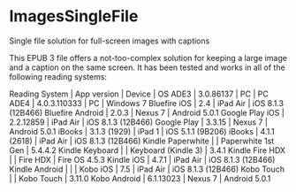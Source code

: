 # ImagesSingleFile
Single file solution for full-screen images with captions

This EPUB 3 file offers a not-too-complex solution for keeping a large image and a caption on the same screen. It has been tested and works in all of the following reading systems:

Reading System | App version | Device | OS
ADE3 | 3.0.86137 | PC | PC
ADE4 | 4.0.3.110333 | PC | Windows 7
Bluefire iOS | 2.4 | iPad Air | iOS 8.1.3 (12B466)
Bluefire Android | 2.0.3 | Nexus 7 | Android 5.0.1
Google Play iOS | 2.2.12859 | iPad Air | iOS 8.1.3 (12B466)
Google Play | 3.3.15 | Nexus 7 | Android 5.0.1
iBooks | 3.1.3 (1929) | iPad 1 | iOS 5.1.1 (9B206)
iBooks | 4.1.1 (2618) | iPad Air | iOS 8.1.3 (12B466)
Kindle Paperwhite |  | Paperwhite 1st Gen | 5.4.4.2
Kindle Keyboard |  | Keyboard (Kindle 3) | 3.4.1
Kindle Fire HDX |  | Fire HDX | Fire OS 4.5.3
Kindle iOS | 4.7.1 | iPad Air | iOS 8.1.3 (12B466)
Kindle Android |  |  | 
Kobo iOS | 7.5 | iPad Air | iOS 8.1.3 (12B466)
Kobo Touch |  | Kobo Touch | 3.11.0
Kobo Android | 6.1.13023 | Nexus 7 | Android 5.0.1
